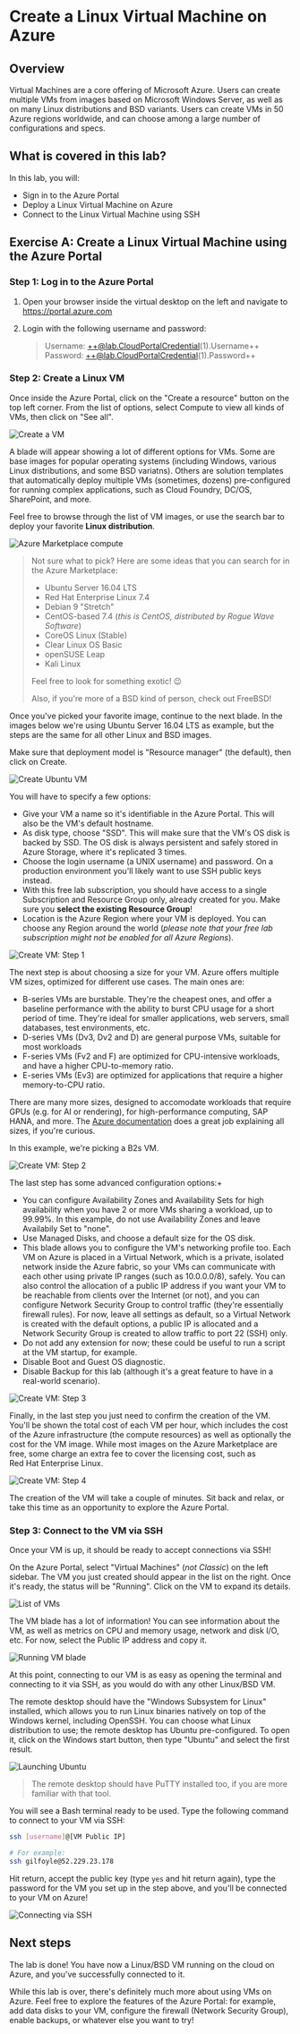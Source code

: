 # Create a Linux Virtual Machine on Azure

## Overview

Virtual Machines are a core offering of Microsoft Azure. Users can create multiple VMs from images based on Microsoft Windows Server, as well as on many Linux distributions and BSD variants. Users can create VMs in 50 Azure regions worldwide, and can choose among a large number of configurations and specs.
 
## What is covered in this lab?

In this lab, you will:

* Sign in to the Azure Portal
* Deploy a Linux Virtual Machine on Azure
* Connect to the Linux Virtual Machine using SSH

## Exercise A: Create a Linux Virtual Machine using the Azure Portal

### Step 1: Log in to the Azure Portal

1. Open your browser inside the virtual desktop on the left and navigate to https://portal.azure.com

1. Login with the following username and password:
   > Username: ++@lab.CloudPortalCredential(1).Username++    
   > Password: ++@lab.CloudPortalCredential(1).Password++

### Step 2: Create a Linux VM

Once inside the Azure Portal, click on the "Create a resource" button on the top left corner. From the list of options, select Compute to view all kinds of VMs, then click on "See all".

![Create a VM](images/create-vm.png)

A blade will appear showing a lot of different options for VMs. Some are base images for popular operating systems (including Windows, various Linux distributions, and some BSD variatns). Others are solution templates that automatically deploy multiple VMs (sometimes, dozens) pre-configured for running complex applications, such as Cloud Foundry, DC/OS, SharePoint, and more.

Feel free to browse through the list of VM images, or use the search bar to deploy your favorite **Linux distribution**.

![Azure Marketplace compute](images/new-compute.png)

> Not sure what to pick? Here are some ideas that you can search for in the Azure Marketplace:
>
> - Ubuntu Server 16.04 LTS
> - Red Hat Enterprise Linux 7.4
> - Debian 9 "Stretch"
> - CentOS-based 7.4 (*this is CentOS, distributed by Rogue Wave Software*)
> - CoreOS Linux (Stable)
> - Clear Linux OS Basic
> - openSUSE Leap
> - Kali Linux
> 
> Feel free to look for something exotic! 😉
> 
> Also, if you're more of a BSD kind of person, check out FreeBSD!

Once you've picked your favorite image, continue to the next blade. In the images below we're using Ubuntu Server 16.04 LTS as example, but the steps are the same for all other Linux and BSD images.

Make sure that deployment model is "Resource manager" (the default), then click on Create.

![Create Ubuntu VM](images/create-ubuntu.png)

You will have to specify a few options:

- Give your VM a name so it's identifiable in the Azure Portal. This will also be the VM's default hostname.
- As disk type, choose "SSD". This will make sure that the VM's OS disk is backed by SSD. The OS disk is always persistent and safely stored in Azure Storage, where it's replicated 3 times.
- Choose the login username (a UNIX username) and password. On a production environment you'll likely want to use SSH public keys instead.
- With this free lab subscription, you should have access to a single Subscription and Resource Group only, already created for you. Make sure you **select the existing Resource Group**!
- Location is the Azure Region where your VM is deployed. You can choose any Region around the world (*please note that your free lab subscription might not be enabled for all Azure Regions*).

![Create VM: Step 1](images/vm-step-1.png)

The next step is about choosing a size for your VM. Azure offers multiple VM sizes, optimized for different use cases. The main ones are:

- B-series VMs are burstable. They're the cheapest ones, and offer a baseline performance with the ability to burst CPU usage for a short period of time. They're ideal for smaller applications, web servers, small databases, test environments, etc.
- D-series VMs (Dv3, Dv2 and D) are general purpose VMs, suitable for most workloads
- F-series VMs (Fv2 and F) are optimized for CPU-intensive workloads, and have a higher CPU-to-memory ratio.
- E-series VMs (Ev3) are optimized for applications that require a higher memory-to-CPU ratio.

There are many more sizes, designed to accomodate workloads that require GPUs (e.g. for AI or rendering), for high-performance computing, SAP HANA, and more. The [Azure documentation](https://docs.microsoft.com/en-us/azure/virtual-machines/linux/sizes) does a great job explaining all sizes, if you're curious.

In this example, we're picking a B2s VM.

![Create VM: Step 2](images/vm-step-2.png)

The last step has some advanced configuration options:+

- You can configure Availability Zones and Availability Sets for high availability when you have 2 or more VMs sharing a workload, up to 99.99%. In this example, do not use Availability Zones and leave Availabily Set to "none".
- Use Managed Disks, and choose a default size for the OS disk.
- This blade allows you to configure the VM's networking profile too. Each VM on Azure is placed in a Virtual Network, which is a private, isolated network inside the Azure fabric, so your VMs can communicate with each other using private IP ranges (such as 10.0.0.0/8), safely. You can also control the allocation of a public IP address if you want your VM to be reachable from clients over the Internet (or not), and you can configure Network Security Group to control traffic (they're essentially firewall rules). For now, leave all settings as default, so a Virtual Network is created with the default options, a public IP is allocated and a Network Security Group is created to allow traffic to port 22 (SSH) only.
- Do not add any extension for now; these could be useful to run a script at the VM startup, for example.
- Disable Boot and Guest OS diagnostic.
- Disable Backup for this lab (although it's a great feature to have in a real-world scenario).

![Create VM: Step 3](images/vm-step-3.png)

Finally, in the last step you just need to confirm the creation of the VM. You'll be shown the total cost of each VM per hour, which includes the cost of the Azure infrastructure (the compute resources) as well as optionally the cost for the VM image. While most images on the Azure Marketplace are free, some charge an extra fee to cover the licensing cost, such as Red Hat Enterprise Linux.

![Create VM: Step 4](images/vm-step-4.png)

The creation of the VM will take a couple of minutes. Sit back and relax, or take this time as an opportunity to explore the Azure Portal.

### Step 3: Connect to the VM via SSH

Once your VM is up, it should be ready to accept connections via SSH!

On the Azure Portal, select "Virtual Machines" (*not Classic*) on the left sidebar. The VM you just created should appear in the list on the right. Once it's ready, the status will be "Running". Click on the VM to expand its details.

![List of VMs](images/vm-list.png)

The VM blade has a lot of information! You can see information about the VM, as well as metrics on CPU and memory usage, network and disk I/O, etc. For now, select the Public IP address and copy it.

![Running VM blade](images/vm-blade.png)

At this point, connecting to our VM is as easy as opening the terminal and connecting to it via SSH, as you would do with any other Linux/BSD VM.

The remote desktop should have the "Windows Subsystem for Linux" installed, which allows you to run Linux binaries natively on top of the Windows kernel, including OpenSSH. You can choose what Linux distribution to use; the remote desktop has Ubuntu pre-configured. To open it, click on the Windows start button, then type "Ubuntu" and select the first result.

![Launching Ubuntu](images/ubuntu-wsl.png)

> The remote desktop should have PuTTY installed too, if you are more familiar with that tool.

You will see a Bash terminal ready to be used. Type the following command to connect to your VM via SSH:

````sh
ssh [username]@[VM Public IP]

# For example:
ssh gilfoyle@52.229.23.178
````

Hit return, accept the public key (type `yes` and hit return again), type the password for the VM you set up in the step above, and you'll be connected to your VM on Azure!

![Connecting via SSH](images/ssh.png)

## Next steps

The lab is done! You have now a Linux/BSD VM running on the cloud on Azure, and you've successfully connected to it.

While this lab is over, there's definitely much more about using VMs on Azure. Feel free to explore the features of the Azure Portal: for example, add data disks to your VM, configure the firewall (Network Security Group), enable backups, or whatever else you want to try!
